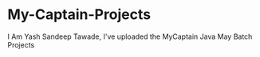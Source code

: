 # My-Captain-Projects
I Am Yash Sandeep Tawade, I've uploaded the MyCaptain Java May Batch Projects
